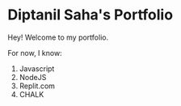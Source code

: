 # Diptanil Saha's Portfolio

Hey! Welcome to my portfolio.

For now, I know:

1. Javascript
1. NodeJS
1. Replit.com
1. CHALK